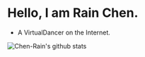 # Hello, I am Rain Chen.
- A VirtualDancer on the Internet.

![Chen-Rain's github stats](https://github-readme-stats.vercel.app/api?username=Chen-Rain)

